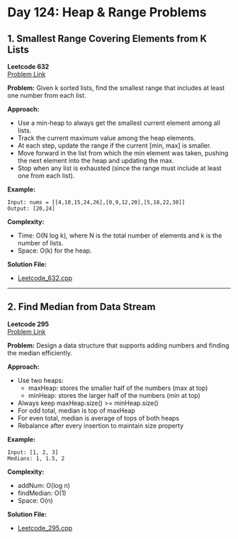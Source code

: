 # Day 124: Heap & Range Problems

## 1. Smallest Range Covering Elements from K Lists

**Leetcode 632**  
[Problem Link](https://leetcode.com/problems/smallest-range-covering-elements-from-k-lists/)

**Problem:**
Given k sorted lists, find the smallest range that includes at least one number from each list.

**Approach:**

- Use a min-heap to always get the smallest current element among all lists.
- Track the current maximum value among the heap elements.
- At each step, update the range if the current [min, max] is smaller.
- Move forward in the list from which the min element was taken, pushing the next element into the heap and updating the max.
- Stop when any list is exhausted (since the range must include at least one from each list).

**Example:**

```
Input: nums = [[4,10,15,24,26],[0,9,12,20],[5,18,22,30]]
Output: [20,24]
```

**Complexity:**

- Time: O(N log k), where N is the total number of elements and k is the number of lists.
- Space: O(k) for the heap.

**Solution File:**

- [Leetcode_632.cpp](./Leetcode_632.cpp)

---

## 2. Find Median from Data Stream

**Leetcode 295**  
[Problem Link](https://leetcode.com/problems/find-median-from-data-stream/)

**Problem:**
Design a data structure that supports adding numbers and finding the median efficiently.

**Approach:**

- Use two heaps:
  - maxHeap: stores the smaller half of the numbers (max at top)
  - minHeap: stores the larger half of the numbers (min at top)
- Always keep maxHeap.size() >= minHeap.size()
- For odd total, median is top of maxHeap
- For even total, median is average of tops of both heaps
- Rebalance after every insertion to maintain size property

**Example:**

```
Input: [1, 2, 3]
Medians: 1, 1.5, 2
```

**Complexity:**

- addNum: O(log n)
- findMedian: O(1)
- Space: O(n)

**Solution File:**

- [Leetcode_295.cpp](./Leetcode_295.cpp)
